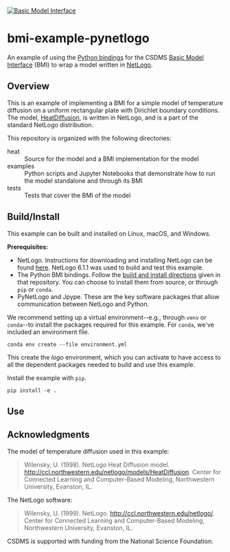 [![Basic Model Interface](https://img.shields.io/badge/CSDMS-Basic%20Model%20Interface-green.svg)](https://bmi.readthedocs.io/)

# bmi-example-pynetlogo

An example of using the
[Python bindings](https://github.com/csdms/bmi-python)
for the CSDMS
[Basic Model Interface](https://bmi.readthedocs.io) (BMI)
to wrap a model written in [NetLogo](https://ccl.northwestern.edu/netlogo/).

## Overview

This is an example of implementing a BMI for a simple model of temperature diffusion
on a uniform rectangular plate
with Dirichlet boundary conditions.
The model, [HeatDiffusion](https://ccl.northwestern.edu/netlogo/models/HeatDiffusion),
is written in NetLogo,
and is a part of the standard NetLogo distribution.

This repository is organized with the following directories:

<dl>
    <dt>heat</dt>
        <dd>Source for the model and a BMI implementation for the model</dd>
    <dt>examples</dt>
        <dd>Python scripts and Jupyter Notebooks that demonstrate how to run the model standalone and through its BMI</dd>
    <dt>tests</dt>
        <dd>Tests that cover the BMI of the model</dd>
</dl>

## Build/Install

This example can be built and installed on Linux, macOS, and Windows.

**Prerequisites:**

* NetLogo. Instructions for downloading and installing NetLogo can be found [here](https://ccl.northwestern.edu/netlogo/download.shtml). NetLogo 6.1.1 was used to build and test this example.
* The Python BMI bindings. Follow the [build and install directions](https://github.com/csdms/bmi-python#install) given in that repository. You can choose to install them from source, or through `pip` or `conda`.
* PyNetLogo and Jpype. These are the key software packages that allow communication between NetLogo and Python.

We recommend setting up a virtual environment--e.g., through `venv` or `conda`--to install the packages required for this example.
For `conda`,
we've included an environment file.
```
conda env create --file environment.yml
```
This create the *logo* environment,
which you can activate to have access to all the dependent packages needed to build and use this example.

Install the example with `pip`.
```
pip install -e .
```

## Use

## Acknowledgments

The model of temperature diffusion used in this example:

> Wilensky, U. (1998). NetLogo Heat Diffusion model. http://ccl.northwestern.edu/netlogo/models/HeatDiffusion. Center for Connected Learning and Computer-Based Modeling, Northwestern University, Evanston, IL.

The NetLogo software:

> Wilensky, U. (1999). NetLogo. http://ccl.northwestern.edu/netlogo/. Center for Connected Learning and Computer-Based Modeling, Northwestern University, Evanston, IL.

CSDMS is supported with funding from the National Science Foundation.
